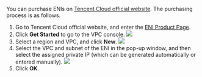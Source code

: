 You can purchase ENIs on [Tencent Cloud official website](https://intl.cloud.tencent.com/).
The purchasing process is as follows.

1. Go to Tencent Cloud official website, and enter the [ENI Product Page](https://intl.cloud.tencent.com/product/eni).
2. Click **Get Started** to go to the VPC console.
 ![](https://main.qcloudimg.com/raw/c2d4afe23032854247c89b63ef0ff8af.png)
3. Select a region and VPC, and click **New**.
 ![](https://main.qcloudimg.com/raw/f040485e49d4b62acb3e7fac757336c5.png)
4. Select the VPC and subnet of the ENI in the pop-up window, and then select the assigned private IP (which can be generated automatically or entered manually).
 ![](https://main.qcloudimg.com/raw/94d0e323671a5ff115ea07703511ba8e.png)
6. Click **OK**.


